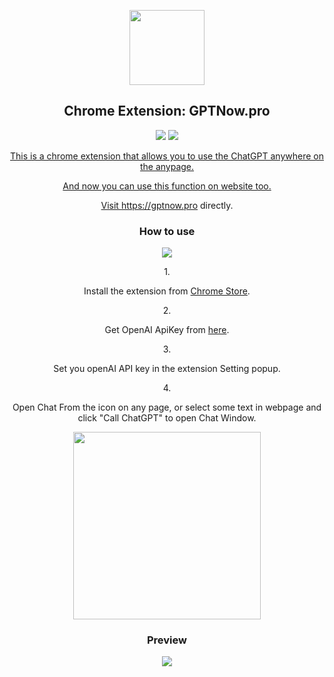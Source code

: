<p align="center">
<img src="https://user-images.githubusercontent.com/897401/233986314-8edadcc3-0900-4630-9851-611244875e29.png" width="120"/>
</p>

<h2 align="center">Chrome Extension: GPTNow.pro</h2>
<p></p>
<p align="center">
  <a href="https://chrome.google.com/webstore/detail/chatgpt-anywhere-chat-on/jcfkfnhebnhaldhlgfiaglpcjkdikbhc"><img src="https://img.shields.io/badge/Download%20from-Chrome%20Store-green?&labelColor=000&style=for-the-badge&logo=googlechrome" /></a>
  <a href="https://gptnow.pro"><img src="https://img.shields.io/badge/Visit%20on-https%3A%2F%2Fgptnow.pro-green?&labelColor=000&style=for-the-badge&logo=safari" />
</p>

<p align="center">This is a chrome extension that allows you to use the ChatGPT anywhere on the anypage. </p>

<p align="center">And now you can use this function on website too.</p>

<p align="center">Visit <a href="https://gptnow.pro">https://gptnow.pro</a> directly.</p>

 <h3 align="center">How to use</h3>
<p></p>
<p align="center"><a href="https://chrome.google.com/webstore/detail/chatgpt-anywhere-chat-on/jcfkfnhebnhaldhlgfiaglpcjkdikbhc"><img src="https://user-images.githubusercontent.com/897401/233967967-03e1f658-907f-4d61-9e94-5aa894769b10.svg"/></a></p>

<p align="center">1. </p>
<p align="center">Install the extension from <a href="https://chrome.google.com/webstore/detail/chatgpt-anywhere-chat-on/jcfkfnhebnhaldhlgfiaglpcjkdikbhc">Chrome Store</a>.</p>
<p align="center">2. </p>
<p align="center">Get OpenAI ApiKey from <a href="https://openai.com/api/">here</a>.</p>
<p align="center">3. </p>
<p align="center">Set you openAI API key in the extension Setting popup.</p>
<p align="center">4. </p>
<p align="center">Open Chat From the icon on any page, or select some text in webpage and click "Call ChatGPT" to open Chat Window.</p>

<p align="center"><img src="https://user-images.githubusercontent.com/897401/233968646-7c4b277c-c0a7-47b1-a66c-1578d78e5539.png" width="300" /></p>


 <h3 align="center">Preview</h3>

<p align="center"><img src="https://user-images.githubusercontent.com/897401/234309709-5c331052-a3f4-4497-9025-6e8aab2b3c04.png" /></p>

